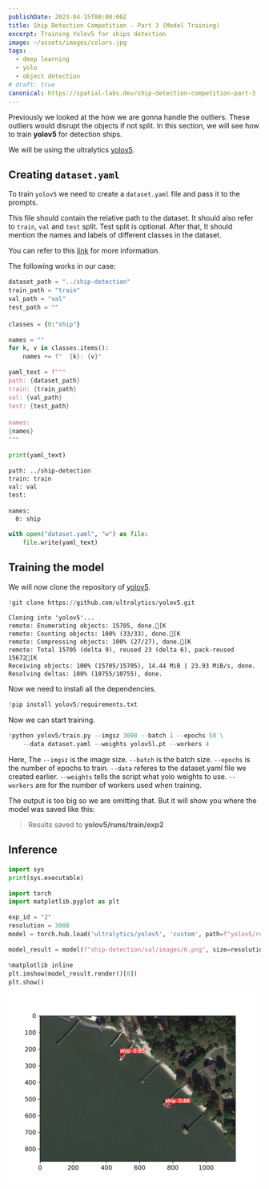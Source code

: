 ```yaml
---
publishDate: 2023-04-15T00:00:00Z
title: Ship Detection Competition - Part 3 (Model Training)
excerpt: Training Yolov5 for ships detection
image: ~/assets/images/colors.jpg
tags:
  - deep learning
  - yolo
  - object detection
# draft: true
canonical: https://spatial-labs.dev/ship-detection-competition-part-3
---
```


Previously we looked at the how we are gonna handle the outliers. These outliers would disrupt the objects if not split. 
In this section, we will see how to train **yolov5** for detection ships.

We will be using the ultralytics [yolov5](https://github.com/ultralytics/yolov5). 

## Creating `dataset.yaml`

To train `yolov5` we need to create a `dataset.yaml` file and pass it to the prompts. 

This file should contain the relative path to the dataset. It should also refer to `train`, `val` and `test` split. Test split is optional. After that, It should mention the names and labels of different classes in the dataset.

You can refer to this [link](https://docs.ultralytics.com/yolov5/tutorials/train_custom_data/#1-create-dataset) for more information.

The following works in our case:


```python
dataset_path = "../ship-detection"
train_path = "train"
val_path = "val"
test_path = ""

classes = {0:"ship"}
```


```python
names = ""
for k, v in classes.items():
    names += f"  {k}: {v}"
```


```python
yaml_text = f"""
path: {dataset_path}
train: {train_path}
val: {val_path}
test: {test_path}

names:
{names}
"""
```


```python
print(yaml_text)
```

    
    path: ../ship-detection
    train: train
    val: val
    test: 
    
    names:
      0: ship
    
    


```python
with open("dataset.yaml", "w") as file:
    file.write(yaml_text)
```

## Training the model

We will now clone the repository of [yolov5](https://github.com/ultralytics/yolov5).


```python
!git clone https://github.com/ultralytics/yolov5.git
```

    Cloning into 'yolov5'...
    remote: Enumerating objects: 15705, done.[K
    remote: Counting objects: 100% (33/33), done.[K
    remote: Compressing objects: 100% (27/27), done.[K
    remote: Total 15705 (delta 9), reused 23 (delta 6), pack-reused 15672[K
    Receiving objects: 100% (15705/15705), 14.44 MiB | 23.93 MiB/s, done.
    Resolving deltas: 100% (10755/10755), done.
    

Now we need to install all the dependencies.

```python
!pip install yolov5/requirements.txt
```

Now we can start training.
```python
!python yolov5/train.py --imgsz 3008 --batch 1 --epochs 50 \
    --data dataset.yaml --weights yolov5l.pt --workers 4
```

Here, 
The `--imgsz` is the image size. `--batch` is the batch size. `--epochs` is the number of epochs to train. `--data` referes to the dataset.yaml file we created earlier. `--weights` tells the script what yolo weights to use. `--workers` are for the number of workers used when training.

The output is too big so we are omitting that. But it will show you where the model was saved like this:

>Results saved to **yolov5/runs/train/exp2**


## Inference


```python
import sys
print(sys.executable)
```


```python
import torch
import matplotlib.pyplot as plt
```


```python
exp_id = "2"
resolution = 3008
model = torch.hub.load('ultralytics/yolov5', 'custom', path=f"yolov5/runs/train/exp{exp_id}/weights/best.pt")
```



```python
model_result = model(f"ship-detection/val/images/6.png", size=resolution)
```

```python
%matplotlib inline
plt.imshow(model_result.render()[0])
plt.show()
```


    
![png](../../../public/assets/object-detection/output.png)